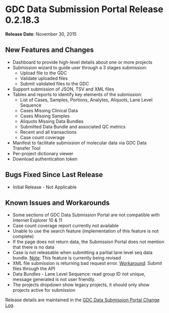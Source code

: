 # GDC Data Submission Portal Release 0.2.18.3
__Release Date__: November 30, 2015

## New Features and Changes

*   Dashboard to provide high-level details about one or more projects
*   Submission wizard to guide user through a 3 stages submission:
    *   Upload file to the GDC
    *   Validate uploaded files
    *   Submit validated files to the GDC
*   Support submission of JSON, TSV and XML files
*   Tables and reports to identify key elements of the submission:
    *   List of Cases, Samples, Portions, Analytes, Aliquots, Lane Level Sequence
    *   Cases Missing Clinical Data
    *   Cases Missing Samples
    *   Aliquots Missing Data Bundles
    *   Submitted Data Bundle and associated QC metrics
    *   Recent and all transactions
    *   Case count coverage
*   Manifest to facilitate submission of molecular data via GDC Data Transfer Tool
*   Per-project dictionary viewer
*   Download authentication token

## Bugs Fixed Since Last Release

*   Initial Release - Not Applicable

## Known Issues and Workarounds

*   Some sections of GDC Data Submission Portal are not compatible with Internet Explorer 10 & 11
*   Case count coverage report currently not available
*   Unable to use the search feature (implementation of this feature is not complete)
*   If the page does not return data, the Submission Portal does not mention that there is no data
*   Case is not releasable when submitting a partial lane level seq data bundle.
    <u>Note</u>: This feature is currently being revised
*   XML file submission is returning bad request error.
    <u>Workaround</u>: Submit files through the API
*   Data Bundles - Lane Level Sequence: read group ID not unique, message generated is not user friendly.
*   The projects dropdown show legacy projects, it should only show projects active for submission

Release details are maintained in the [GDC Data Submission Portal Change Log](https://github.com/NCI-GDC/submission-ui/blob/master/CHANGELOG.md).
